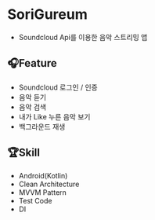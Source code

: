 # SoriGureum

- Soundcloud Api를 이용한 음악 스트리밍 앱

## 🎧Feature

- Soundcloud 로그인 / 인증
- 음악 듣기
- 음악 검색
- 내가 Like 누른 음악 보기
- 백그라운드 재생

## 🏆Skill

- Android(Kotlin)
- Clean Architecture
- MVVM Pattern
- Test Code
- DI
